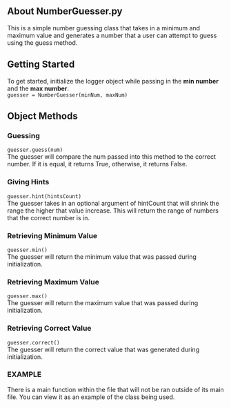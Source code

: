 ## About NumberGuesser.py ##
This is a simple number guessing class that takes in a minimum and maximum value and generates a number that a user can attempt to guess using the guess method.

## Getting Started ##
To get started, initialize the logger object while passing in the **min number** and the **max number**.<br />
`guesser = NumberGuesser(minNum, maxNum)`

## Object Methods ##

### Guessing ###
`guesser.guess(num)`<br />
The guesser will compare the num passed into this method to the correct number. If it is equal, it returns True, otherwise, it returns False.

### Giving Hints ###
`guesser.hint(hintsCount)` <br />
The guesser takes in an optional argument of hintCount that will shrink the range the higher that value increase. This will return the range of numbers that the correct number is in.

### Retrieving Minimum Value ###
`guesser.min()`<br />
The guesser will return the minimum value that was passed during initialization.

### Retrieving Maximum Value ###
`guesser.max()`<br />
The guesser will return the maximum value that was passed during initialization.

### Retrieving Correct Value ###
`guesser.correct()`<br />
The guesser will return the correct value that was generated during initialization.

### EXAMPLE ###
There is a main function within the file that will not be ran outside of its main file. You can view it as an example of the class being used.